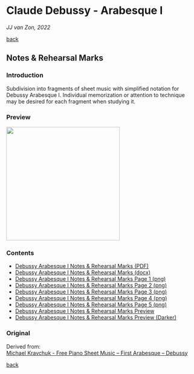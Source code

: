 Claude Debussy - Arabesque Ⅰ
============================

*JJ van Zon, 2022*

[back](../README.md)

Notes & Rehearsal Marks
-----------------------

### Introduction

Subdivision into fragments of sheet music with simplified notation for Debussy Arabesque Ⅰ. Individual memorization or attention to technique may be desired for each fragment when studying it.

### Preview

<img src="debussy-arabesque-1-notes-rehearsal-marks-preview.png" height="300" />

### Contents

- [Debussy Arabesque Ⅰ Notes & Rehearsal Marks (PDF)](debussy-arabesque-1-notes-rehearsal-marks.pdf)
- [Debussy Arabesque Ⅰ Notes & Rehearsal Marks (docx)](debussy-arabesque-1-notes-rehearsal-marks.docx)
- [Debussy Arabesque Ⅰ Notes & Rehearsal Marks Page 1 (png)](debussy-arabesque-1-notes-rehearsal-marks-page-1.png)
- [Debussy Arabesque Ⅰ Notes & Rehearsal Marks Page 2 (png)](debussy-arabesque-1-notes-rehearsal-marks-page-2.png)
- [Debussy Arabesque Ⅰ Notes & Rehearsal Marks Page 3 (png)](debussy-arabesque-1-notes-rehearsal-marks-page-3.png)
- [Debussy Arabesque Ⅰ Notes & Rehearsal Marks Page 4 (png)](debussy-arabesque-1-notes-rehearsal-marks-page-4.png)
- [Debussy Arabesque Ⅰ Notes & Rehearsal Marks Page 5 (png)](debussy-arabesque-1-notes-rehearsal-marks-page-5.png)
- [Debussy Arabesque Ⅰ Notes & Rehearsal Marks Preview](debussy-arabesque-1-notes-rehearsal-marks-preview.png)
- [Debussy Arabesque Ⅰ Notes & Rehearsal Marks Preview (Darker)](debussy-arabesque-1-notes-rehearsal-marks-preview-darker.png)

### Original

Derived from:  
<a href="https://michaelkravchuk.com/free-piano-sheet-music-first-arabesque-debussy/" target="_blank">Michael Kravchuk - Free Piano Sheet Music – First Arabesque – Debussy</a>

[back](../README.md)